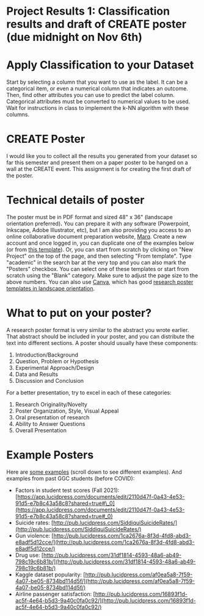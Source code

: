 # Project Results 1: Classification results and draft of CREATE poster (due midnight on Nov 6th)

# Apply Classification to your Dataset

Start by selecting a column that you want to use as the label. It can be a categorical item, or even a numerical column that indicates an outcome. Then, find other attributes you can use to predict the label column. Categorical attributes must be converted to numerical values to be used. Wait for instructions in class to implement the k-NN algorithm with these columns. 

# CREATE Poster

I would like you to collect all the results you generated from your dataset so far this semester and present them on a paper poster to be hanged on a wall at the CREATE event. This assignment is for creating the first draft of the poster. 


# Technical details of poster

The poster must be in PDF format and sized 48" x 36"  (landscape orientation preferred)**.** You can prepare it with any software (Powerpoint, Inkscape, Adobe Illustrator, etc), but I am also providing you access to an online collaborative document preparation website, [Marq](https://www.marq.com/). Create a new account and once logged in, you can duplicate one of the examples below (or from [this template](https://app.marq.com/invitations/accept/inv_14c78e59-e748-452e-853b-676fc4e08c55)). Or, you can start from scratch by clicking on "New Project" on the top of the page, and then selecting "From template". Type "academic" in the search bar at the very top and you can also mark the "Posters" checkbox. You can select one of these templates or start from scratch using the "Blank" category. Make sure to adjust the page size to the above numbers. You can also use [Canva](https://www.canva.com/), which has good [research poster templates in landscape orientation](https://www.canva.com/templates/?query=research-posters&fFormat=0OI).

# What to put on your poster?

A research poster format is very similar to the abstract you wrote earlier. That abstract should be included in your poster, and you can distribute the text into different sections. A poster should usually have these components:

1. Introduction/Background
2. Question, Problem or Hypothesis
3. Experimental  Approach/Design
4. Data and Results
5. Discussion and Conclusion

For a better presentation, try to excel in each of these categories:

1. Research Originality/Novelty
2. Poster Organization, Style, Visual Appeal
3. Oral presentation of research
4. Ability to Answer Questions
5. Overall Presentation

# Example Posters

Here are [some examples](https://www.posterpresentations.com/html/research-poster-design-samples.html) (scroll down to see different examples). And examples from past GGC students (before COVID):

* Factors in student test scores (Fall 2021): [https://app.lucidpress.com/documents/edit/2110d47f-0a43-4e53-91d5-e7b8c43a58c8?shared=true#\_0](https://app.lucidpress.com/documents/edit/2110d47f-0a43-4e53-91d5-e7b8c43a58c8?shared=true#_0)
* Suicide rates: [http://pub.lucidpress.com/SiddiquiSuicideRates/](http://pub.lucidpress.com/SiddiquiSuicideRates/)
* Gun violence: [http://pub.lucidpress.com/1ca2676a-8f3d-4fd8-abd3-e8adf5d12cce/](http://pub.lucidpress.com/1ca2676a-8f3d-4fd8-abd3-e8adf5d12cce/)
* Drug use: [http://pub.lucidpress.com/31df1814-4593-48a6-ab49-798c19c6b81b/](http://pub.lucidpress.com/31df1814-4593-48a6-ab49-798c19c6b81b/)
* Kaggle dataset popularity: [http://pub.lucidpress.com/af0ea5a8-7f59-4a07-be05-8734bd114d5f/](http://pub.lucidpress.com/af0ea5a8-7f59-4a07-be05-8734bd114d5f/)
* Airline passenger satisfaction: [http://pub.lucidpress.com/16893f1d-ac5f-4e64-b5d3-9a40c0fa0c92/](http://pub.lucidpress.com/16893f1d-ac5f-4e64-b5d3-9a40c0fa0c92/)
